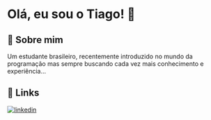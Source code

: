 
# Olá, eu sou o Tiago! 👋


## 🚀 Sobre mim
Um estudante brasileiro, recentemente introduzido no mundo da programação mas sempre buscando cada vez mais conhecimento e experiência...


## 🔗 Links
[![linkedin](https://img.shields.io/badge/linkedin-0A66C2?style=for-the-badge&logo=linkedin&logoColor=white)](https://www.linkedin.com/in/tiagoh671)
